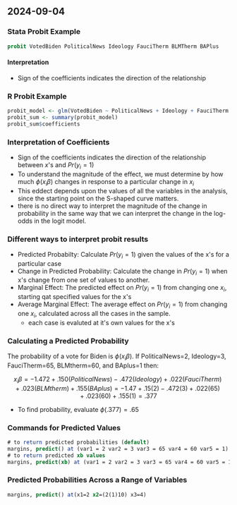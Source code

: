 ## 2024-09-04

### Stata Probit Example

```stata
probit VotedBiden PoliticalNews Ideology FauciTherm BLMTherm BAPlus
```

#### Interpretation
- Sign of the coefficients indicates the direction of the relationship

### R Probit Example

```r
probit_model <- glm(VotedBiden ~ PoliticalNews + Ideology + FauciTherm + BLMTherm + BAPlus, family = binomial(link = "probit"), data = data)
probit_sum <- summary(probit_model)
probit_sum$coefficients
```

### Interpretation of Coefficients

- Sign of the coefficients indicates the direction of the relationship between $x$'s and $Pr(y_i = 1)$
- To understand the magnitude of the effect, we must determine by how much $\phi(x_i \beta)$ changes in response to a particular change in $x_i$
- This eddect depends upon the values of all the variables in the analysis, since the starting point on the S-shaped curve matters.
- there is no direct way to interpret the magnitude of the change in probability in the same way that we can interpret the change in the log-odds in the logit model.

### Different ways to interpret probit results
- Predicted Probabilty: Calculate $Pr(y_i = 1)$ given the values of the x's for a particular case
- Change in Predicted Probability: Calculate the change in $Pr(y_i = 1)$ when x's change from one set of values to another.
- Marginal Effect: The predicted effect on $Pr(y_i = 1)$ from changing one $x_i$, starting qat specified values for the x's
- Average Marginal Effect: The average effect on $Pr(y_i = 1)$ from changing one $x_i$, calculated across all the cases in the sample.
    - each case is evaluted at it's own values for the x's

### Calculating a Predicted Probability

The probability of a vote for Biden is $\phi (x_i \beta)$. If PoliticalNews=2, Ideology=3, FauciTherm=65, BLMtherm=60, and BAplus=1 then:

$$
x_i \beta = −1.472 + .150(PoliticalNews) − .472(Ideology)
+.022(FauciTherm) + .023(BLMtherm) + .155(BAplus)
= −1.47 + .15(2) − .472(3) + .022(65) + .023(60) + .155(1)
= .377
$$

- To find probability, evaluate $\phi(.377) = .65$

### Commands for Predicted Values

```stata
# to return predicted probabilities (default)
margins, predict() at (var1 = 2 var2 = 3 var3 = 65 var4 = 60 var5 = 1)
# to return predicted xb values
margins, predict(xb) at (var1 = 2 var2 = 3 var3 = 65 var4 = 60 var5 = 1)
```

### Predicted Probabilities Across a Range of Variables

```stata
margins, predict() at(x1=2 x2=(2(1)10) x3=4)
```

